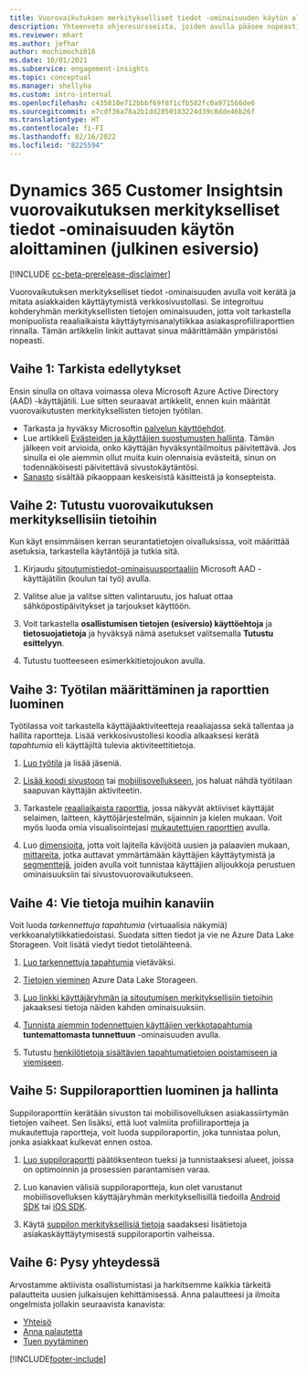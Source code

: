 ```yaml
---
title: Vuorovaikutuksen merkitykselliset tiedot -ominaisuuden käytön aloittaminen
description: Yhteenveto ohjeresursseista, joiden avulla pääsee nopeasti alkuun.
ms.reviewer: mhart
ms.author: jefhar
author: mochimochi016
ms.date: 10/01/2021
ms.subservice: engagement-insights
ms.topic: conceptual
ms.manager: shellyha
ms.custom: intro-internal
ms.openlocfilehash: c435810e712bbbf69f8f1cfb582fc0a971566de6
ms.sourcegitcommit: e7cdf36a78a2b1dd2850183224d39c8dde46b26f
ms.translationtype: HT
ms.contentlocale: fi-FI
ms.lasthandoff: 02/16/2022
ms.locfileid: "8225594"
---
```

# <a name="get-started-with-dynamics-365-customer-insights-engagement-insights-capability-public-preview"></a>Dynamics 365 Customer Insightsin vuorovaikutuksen merkitykselliset tiedot -ominaisuuden käytön aloittaminen (julkinen esiversio)

[!INCLUDE [cc-beta-prerelease-disclaimer](includes/cc-beta-prerelease-disclaimer.md)]

Vuorovaikutuksen merkitykselliset tiedot -ominaisuuden avulla voit kerätä ja mitata asiakkaiden käyttäytymistä verkkosivustollasi. Se integroituu kohderyhmän merkityksellisten tietojen ominaisuuden, jotta voit tarkastella monipuolista reaaliaikaista käyttäytymisanalytiikkaa asiakasprofiiliraporttien rinnalla. Tämän artikkelin linkit auttavat sinua määrittämään ympäristösi nopeasti.

## <a name="step-1-review-prerequisites"></a>Vaihe 1: Tarkista edellytykset

Ensin sinulla on oltava voimassa oleva Microsoft Azure Active Directory (AAD) -käyttäjätili. Lue sitten seuraavat artikkelit, ennen kuin määrität vuorovaikutusten merkityksellisten tietojen työtilan.

- Tarkasta ja hyväksy Microsoftin [palvelun käyttöehdot](terms-of-service.md).  
- Lue artikkeli [Evästeiden ja käyttäjien suostumusten hallinta](user-consent-storage.md). Tämän jälkeen voit arvioida, onko käyttäjän hyväksyntäilmoitus päivitettävä. Jos sinulla ei ole aiemmin ollut muita kuin olennaisia evästeitä, sinun on todennäköisesti päivitettävä sivustokäytäntösi.
- [Sanasto](glossary.md) sisältää pikaoppaan keskeisistä käsitteistä ja konsepteista.

## <a name="step-2-explore-engagement-insights"></a>Vaihe 2: Tutustu vuorovaikutuksen merkityksellisiin tietoihin

Kun käyt ensimmäisen kerran seurantatietojen oivalluksissa, voit määrittää asetuksia, tarkastella käytäntöjä ja tutkia sitä.

1. Kirjaudu [sitoutumistiedot-ominaisuusportaaliin](https://home.ci.ai.dynamics.com/app/engagement-insights) Microsoft AAD -käyttäjätilin (koulun tai työ) avulla.

1. Valitse alue ja valitse sitten valintaruutu, jos haluat ottaa sähköpostipäivitykset ja tarjoukset käyttöön.

1. Voit tarkastella **osallistumisen tietojen (esiversio) käyttöehtoja** ja **tietosuojatietoja** ja hyväksyä nämä asetukset valitsemalla **Tutustu esittelyyn**.

1. Tutustu tuotteeseen esimerkkitietojoukon avulla.

##  <a name="step-3-set-up-a-workspace-and-create-reports"></a>Vaihe 3: Työtilan määrittäminen ja raporttien luominen

Työtilassa voit tarkastella käyttäjäaktiviteetteja reaaliajassa sekä tallentaa ja hallita raportteja. Lisää verkkosivustollesi koodia alkaaksesi kerätä *tapahtumia* eli käyttäjiltä tulevia aktiviteettitietoja.

1. [Luo työtila](create-workspace.md) ja lisää jäseniä.

1. [Lisää koodi sivustoon](instrument-website.md) tai [mobiilisovellukseen](developer-resources.md#capture-events-from-mobile-apps), jos haluat nähdä työtilaan saapuvan käyttäjän aktiviteetin.

1. Tarkastele [reaaliaikaista raporttia](view-reports.md), jossa näkyvät aktiiviset käyttäjät selaimen, laitteen, käyttöjärjestelmän, sijainnin ja kielen mukaan. Voit myös luoda omia visualisointejasi [mukautettujen raporttien](custom-reports.md) avulla.

1. Luo [dimensioita](dimensions.md), jotta voit lajitella kävijöitä uusien ja palaavien mukaan, [mittareita](metrics.md), jotka auttavat ymmärtämään käyttäjien käyttäytymistä ja [segmenttejä](segments.md), joiden avulla voit tunnistaa käyttäjien alijoukkoja perustuen ominaisuuksiin tai sivustovuorovaikutukseen.
    
## <a name="step-4-export-data-to-other-channels"></a>Vaihe 4: Vie tietoja muihin kanaviin

Voit luoda *tarkennettuja tapahtumia* (virtuaalisia näkymiä) verkkoanalytiikkatiedoistasi. Suodata sitten tiedot ja vie ne Azure Data Lake Storageen. Voit lisätä viedyt tiedot tietolähteenä.

1. [Luo tarkennettuja tapahtumia](refined-events.md) vietäväksi.

1. [Tietojen vieminen](export-events.md) Azure Data Lake Storageen.

1. [Luo linkki käyttäjäryhmän ja sitoutumisen merkityksellisiin tietoihin](integrate-audience-insights-engagement-insights.md) jakaaksesi tietoja näiden kahden ominaisuuksiin.

1. [Tunnista aiemmin todennettujen käyttäjien verkkotapahtumia](unknown-to-known.md) **tuntemattomasta tunnettuun** -ominaisuuden avulla.

1. Tutustu [henkilötietoja sisältävien tapahtumatietojen poistamiseen ja viemiseen](delete-export-personal-data.md).

## <a name="step-5-create-and-manage-funnel-reports"></a>Vaihe 5: Suppiloraporttien luominen ja hallinta

Suppiloraporttiin kerätään sivuston tai mobiilisovelluksen asiakassiirtymän tietojen vaiheet. Sen lisäksi, että luot valmiita profiiliraportteja ja mukautettuja raportteja, voit luoda suppiloraportin, joka tunnistaa polun, jonka asiakkaat kulkevat ennen ostoa. 

1. [Luo suppiloraportti](funnel-reports.md) päätöksenteon tueksi ja tunnistaaksesi alueet, joissa on optimoinnin ja prosessien parantamisen varaa.

1. Luo kanavien välisiä suppiloraportteja, kun olet varustanut mobiilisovelluksen käyttäjäryhmän merkityksellisillä tiedoilla [Android SDK](get-started-android.md) tai [iOS SDK](get-started-ios.md).

1. Käytä [suppilon merkityksellisiä tietoja](funnel-reports.md#funnel-insights) saadaksesi lisätietoja asiakaskäyttäytymisestä suppiloraportin vaiheissa.
 
## <a name="step-6-stay-connected"></a>Vaihe 6: Pysy yhteydessä

Arvostamme aktiivista osallistumistasi ja harkitsemme kaikkia tärkeitä palautteita uusien julkaisujen kehittämisessä. Anna palautteesi ja ilmoita ongelmista jollakin seuraavista kanavista:
- [Yhteisö](https://go.microsoft.com/fwlink/?linkid=2141648)
- [Anna palautetta](https://go.microsoft.com/fwlink/?linkid=2143222)
- [Tuen pyytäminen](https://go.microsoft.com/fwlink/?linkid=2145734) 


[!INCLUDE[footer-include](../includes/footer-banner.md)]
